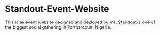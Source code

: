 # Standout-Event-Website
This is an event website designed and deployed by me, Standout is one of the biggest social gathering in Portharcourt, Nigeria.
